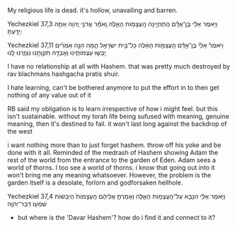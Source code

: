 My religious life is dead. it's hollow, unavailing and barren. 


Yechezkiel 37,3
וַיֹּ֣אמֶר אֵלַ֔י בֶּן־אָדָ֕ם הֲתִֽחְיֶ֣ינָה הָֽעֲצָמ֣וֹת הָאֵ֑לֶּה וָֽאֹמַ֕ר אֲדֹנָ֥י יֱהֹוִ֖ה אַתָּ֥ה יָדָֽעְתָּ:


Yechezkiel 37,11
וַיֹּאמֶר֘ אֵלַי֒ בֶּן־אָדָ֕ם הָֽעֲצָמ֣וֹת הָאֵ֔לֶּה כָּל־בֵּ֥ית יִשְׂרָאֵ֖ל הֵ֑מָּה הִנֵּ֣ה אֹֽמְרִ֗ים יָֽבְשׁ֧וּ עַצְמוֹתֵ֛ינוּ וְאָבְדָ֥ה תִקְוָתֵ֖נוּ נִגְזַ֥רְנוּ לָֽנוּ


I have no relationship at all with Hashem. that was pretty much destroyed by rav blachmans hashgacha pratis shuir.

I hate learning, can't be bothered anymore to put the effort in to then get nothing of any value out of it 

RB said my obligation is to learn irrespective of how i might feel. but this isn't sustainable. without my torah life being sufused with meaning, genuine meaning, then it's destined to fail. it won't last long against the backdrop of the west 

i want nothing more than to just forget hashem. throw off his yoke and be done with it all.
Reminded of the medrash of Hashem showing Adam the rest of the world from the entrance to the garden of Eden. Adam sees a world of thorns. I too see a world of thorns. i know that going out into it won't bring me any meaning whatsoever. However, the problem is the garden itself is a desolate, forlorn and godforsaken hellhole. 


Yechezkiel 37,4
וַיֹּ֣אמֶר אֵלַ֔י הִנָּבֵ֖א עַל־הָֽעֲצָמ֣וֹת הָאֵ֑לֶּה וְאָמַרְתָּ֣ אֲלֵיהֶ֔ם הָֽעֲצָמוֹת֙ הַיְבֵשׁ֔וֹת שִׁמְע֖וּ דְּבַר־יְהֹוָֽה

- but where is the 'Davar Hashem'?  how do i find it and connect to it? 




